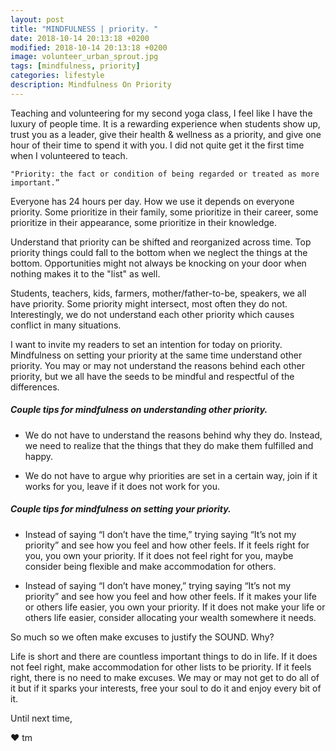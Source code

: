 ```yaml
---
layout: post
title: "MINDFULNESS | priority. "
date: 2018-10-14 20:13:18 +0200
modified: 2018-10-14 20:13:18 +0200
image: volunteer_urban_sprout.jpg
tags: [mindfulness, priority]
categories: lifestyle
description: Mindfulness On Priority
---
```


Teaching and volunteering for my second yoga class, I feel like I have the luxury of people time. It is a rewarding experience when students show up, trust you as a leader, give their health & wellness as a priority, and give one hour of their time to spend it with you. I did not quite get it the first time when I volunteered to teach.


	"Priority: the fact or condition of being regarded or treated as more important.”


Everyone has 24 hours per day. How we use it depends on everyone priority. Some prioritize in their family, some prioritize in their career, some prioritize in their appearance, some prioritize in their knowledge. 

Understand that priority can be shifted and reorganized across time. Top priority things could fall to the bottom when we neglect the things at the bottom. Opportunities might not always be knocking on your door when nothing makes it to the "list" as well.

Students, teachers, kids, farmers, mother/father-to-be, speakers, we all have priority. Some priority might intersect, most often they do not. Interestingly, we do not understand each other priority which causes conflict in many situations.

I want to invite my readers to set an intention for today on priority. Mindfulness on setting your priority at the same time understand other priority. You may or may not understand the reasons behind each other priority, but we all have the seeds to be mindful and respectful of the differences.

##### Couple tips for mindfulness on understanding other priority.

* We do not have to understand the reasons behind why they do. Instead, we need to realize that the things that they do make them fulfilled and happy.

* We do not have to argue why priorities are set in a certain way, join if it works for you, leave if it does not work for you.

##### Couple tips for mindfulness on setting your priority.

* Instead of saying “I don’t have the time,” trying saying “It’s not my priority” and see how you feel and how other feels. If it feels right for you, you own your priority. If it does not feel right for you, maybe consider being flexible and make accommodation for others.

* Instead of saying “I don’t have money,” trying saying “It’s not my priority” and see how you feel and how other feels. If it makes your life or others life easier, you own your priority. If it does not make your life or others life easier, consider allocating your wealth somewhere it needs.


So much so we often make excuses to justify the SOUND. Why?

Life is short and there are countless important things to do in life. If it does not feel right, make accommodation for other lists to be priority. If it feels right, there is no need to make excuses. We may or may not get to do all of it but if it sparks your interests, free your soul to do it and enjoy every bit of it.



Until next time,

❤ tm




